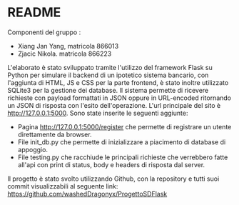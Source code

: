 ﻿# README

Componenti del gruppo :

- Xiang Jan Yang, matricola 866013
- Zjacic Nikola. matricola 866223

L'elaborato è stato sviluppato tramite l'utilizzo del framework Flask su Python per simulare il backend di un ipotetico sistema bancario, con l'aggiunta di HTML, JS e CSS per la parte frontend, è stato inoltre utilizzato SQLite3 per la gestione dei database.
Il sistema permette di ricevere richieste con payload formattati in JSON oppure in URL-encoded ritornando un JSON di risposta con l'esito dell'operazione.
L'url principale del sito è http://127.0.0.1:5000.
Sono state inserite le seguenti aggiunte:

- Pagina http://127.0.0.1:5000/register che permette di registrare un utente direttamente da browser.
- File init_db.py che permette di inizializzare a piacimento di database di appoggio.
- File testing.py che racchiude le principali richieste che verrebbero fatte all'api con print di status, body e headers di risposta dal server.

Il progetto è stato svolto utilizzando Github, con la repository e tutti suoi commit visualizzabili al seguente link:
https://github.com/washedDragonyx/ProgettoSDFlask

